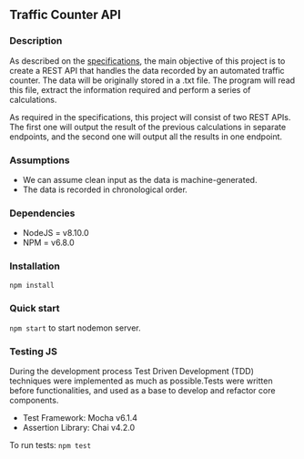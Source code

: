 ## Traffic Counter API
### Description
As described on the [specifications](./Specifications.md), the main objective of this project is to create a REST API that handles the data recorded by an automated traffic counter. The data will be originally stored in a .txt file. The program will read this file, extract the information required and perform a series of calculations. 

As required in the specifications, this project will consist of two REST APIs. The first one will output the result of the previous calculations in separate endpoints, and the second one will output all the results in one endpoint. 

### Assumptions 
* We can assume clean input as the data is machine-generated. 
* The data is recorded in chronological order. 

### Dependencies
* NodeJS = v8.10.0
* NPM = v6.8.0

### Installation
`npm install`

### Quick start
`npm start` to start nodemon server. 

### Testing JS
During the development process Test Driven Development (TDD) techniques were implemented as much as possible.Tests were written before functionalities, and used as a base to develop and refactor core components.

* Test Framework: Mocha v6.1.4
* Assertion Library: Chai v4.2.0

To run tests:
`npm test`
